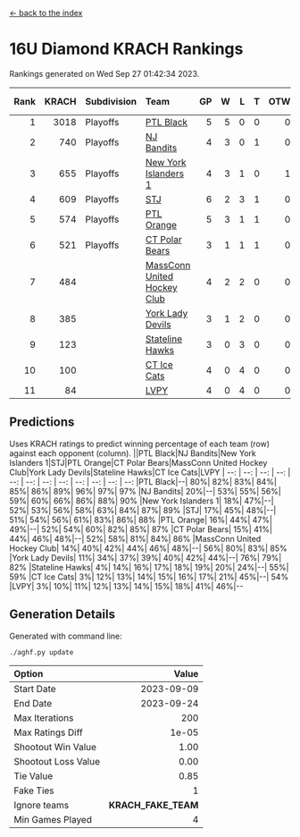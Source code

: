 [<- back to the index](readme.md)
# 16U Diamond KRACH Rankings
Rankings generated on Wed Sep 27 01:42:34 2023.

Rank|KRACH|Subdivision|Team|GP|W|L|T|OTW|OTL|SoS|Exp Wins|Win Diff
---:|---:|:---|:---|---:|---:|---:|---:|---:|---:|---:|---:|---:
1|3018|Playoffs|[PTL Black](https://gamesheetstats.com/seasons/3663/teams/140833/schedule)|5|5|0|0|0|0|450|5.8|-0.0
2|740|Playoffs|[NJ Bandits](https://gamesheetstats.com/seasons/3663/teams/140836/schedule)|4|3|0|1|0|0|253|4.7|0.0
3|655|Playoffs|[New York Islanders 1](https://gamesheetstats.com/seasons/3663/teams/140847/schedule)|4|3|1|0|1|0|360|3.9|0.0
4|609|Playoffs|[STJ](https://gamesheetstats.com/seasons/3663/teams/140841/schedule)|6|2|3|1|0|1|1273|3.7|-0.0
5|574|Playoffs|[PTL Orange](https://gamesheetstats.com/seasons/3663/teams/140842/schedule)|5|3|1|1|0|0|345|4.7|-0.0
6|521|Playoffs|[CT Polar Bears](https://gamesheetstats.com/seasons/3663/teams/140834/schedule)|3|1|1|1|0|0|524|2.7|0.0
7|484||[MassConn United Hockey Club](https://gamesheetstats.com/seasons/3663/teams/140835/schedule)|4|2|2|0|0|0|1330|2.8|-0.0
8|385||[York Lady Devils](https://gamesheetstats.com/seasons/3663/teams/140845/schedule)|3|1|2|0|0|0|840|1.9|0.0
9|123||[Stateline Hawks](https://gamesheetstats.com/seasons/3663/teams/140840/schedule)|3|0|3|0|0|0|618|0.9|0.0
10|100||[CT Ice Cats](https://gamesheetstats.com/seasons/3663/teams/140846/schedule)|4|0|4|0|0|0|995|0.8|-0.0
11|84||[LVPY](https://gamesheetstats.com/seasons/3663/teams/140844/schedule)|4|0|4|0|0|0|548|0.9|0.0

## Predictions
Uses KRACH ratings to predict winning percentage of each team (row) against each opponent (column).
||PTL Black|NJ Bandits|New York Islanders 1|STJ|PTL Orange|CT Polar Bears|MassConn United Hockey Club|York Lady Devils|Stateline Hawks|CT Ice Cats|LVPY
| --: | --: | --: | --: | --: | --: | --: | --: | --: | --: | --: | --: 
|PTL Black|--| 80%| 82%| 83%| 84%| 85%| 86%| 89%| 96%| 97%| 97%
|NJ Bandits| 20%|--| 53%| 55%| 56%| 59%| 60%| 66%| 86%| 88%| 90%
|New York Islanders 1| 18%| 47%|--| 52%| 53%| 56%| 58%| 63%| 84%| 87%| 89%
|STJ| 17%| 45%| 48%|--| 51%| 54%| 56%| 61%| 83%| 86%| 88%
|PTL Orange| 16%| 44%| 47%| 49%|--| 52%| 54%| 60%| 82%| 85%| 87%
|CT Polar Bears| 15%| 41%| 44%| 46%| 48%|--| 52%| 58%| 81%| 84%| 86%
|MassConn United Hockey Club| 14%| 40%| 42%| 44%| 46%| 48%|--| 56%| 80%| 83%| 85%
|York Lady Devils| 11%| 34%| 37%| 39%| 40%| 42%| 44%|--| 76%| 79%| 82%
|Stateline Hawks|  4%| 14%| 16%| 17%| 18%| 19%| 20%| 24%|--| 55%| 59%
|CT Ice Cats|  3%| 12%| 13%| 14%| 15%| 16%| 17%| 21%| 45%|--| 54%
|LVPY|  3%| 10%| 11%| 12%| 13%| 14%| 15%| 18%| 41%| 46%|--

## Generation Details

Generated with command line:
```
./aghf.py update
```

| Option | Value |
| :----- | ----: |
| Start Date | 2023-09-09 |
| End Date | 2023-09-24 |
| Max Iterations | 200 |
| Max Ratings Diff | 1e-05 |
| Shootout Win Value | 1.00 |
| Shootout Loss Value | 0.00 |
| Tie Value | 0.85 |
| Fake Ties | 1 |
| Ignore teams | __KRACH_FAKE_TEAM__ |
| Min Games Played | 4 |

